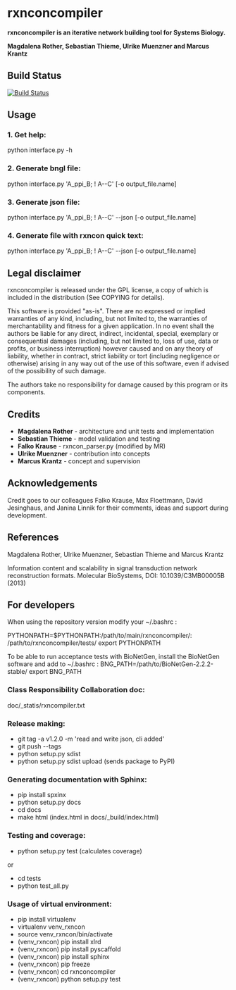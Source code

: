 # rxnconcompiler 


**rxnconcompiler is an iterative network building tool for Systems Biology.**

**Magdalena Rother, Sebastian Thieme, Ulrike Muenzner and Marcus Krantz**


## Build Status

[![Build Status](https://travis-ci.org/thieme/rxnconcompiler.svg?branch=master)](https://travis-ci.org/thieme/rxnconcompiler)

## Usage


### 1. Get help:

python interface.py -h 


### 2. Generate bngl file:

python interface.py 'A_ppi_B; ! A--C' [-o output_file.name]


### 3. Generate json file:


python interface.py 'A_ppi_B; ! A--C' --json [-o output_file.name]


### 4. Generate file with rxncon quick text:

python interface.py 'A_ppi_B; ! A--C' --json [-o output_file.name]


## Legal disclaimer

rxnconcompiler is released under the GPL license, a copy of which 
is included in the distribution (See COPYING for details). 

This software is provided "as-is". There are no expressed or implied 
warranties of any kind, including, but not limited to, the warranties of 
merchantability and fitness for a given application. In no event shall 
the authors be liable for any direct, indirect, incidental, special, 
exemplary or consequential damages (including, but not limited to, loss 
of use, data or profits, or business interruption) however caused and on 
any theory of liability, whether in contract, strict liability or tort 
(including negligence or otherwise) arising in any way out of the use 
of this software, even if advised of the possibility of such damage.

The authors take no responsibility for damage caused by this program 
or its components. 


## Credits

- **Magdalena Rother**   - architecture and unit tests and implementation
- **Sebastian Thieme**   - model validation and testing
- **Falko Krause**       - rxncon_parser.py (modified by MR)
- **Ulrike Muenzner**    - contribution into concepts
- **Marcus Krantz**      - concept and supervision


## Acknowledgements

Credit goes to our colleagues Falko Krause, Max Floettmann, 
David Jesinghaus, and Janina Linnik for their comments, 
ideas and support during development. 


## References

Magdalena Rother, Ulrike Muenzner, Sebastian Thieme and Marcus Krantz 

Information content and scalability in signal transduction 
network reconstruction formats. Molecular BioSystems, 
DOI: 10.1039/C3MB00005B (2013)


## For developers

When using the repository version modify your ~/.bashrc :

PYTHONPATH=$PYTHONPATH:/path/to/main/rxnconcompiler/:
/path/to/rxnconcompiler/tests/
export PYTHONPATH

To be able to run acceptance tests with BioNetGen, 
install the BioNetGen software and add to ~/.bashrc :
BNG_PATH=/path/to/BioNetGen-2.2.2-stable/
export BNG_PATH


### Class Responsibility Collaboration doc:

doc/_statis/rxncompiler.txt


### Release making:

- git tag -a v1.2.0 -m 'read and write json, cli added'
- git push --tags
- python setup.py sdist
- python setup.py sdist upload (sends package to PyPI)
 
### Generating documentation with Sphinx:

- pip install spxinx
- python setup.py docs
- cd docs
- make html (index.html in docs/_build/index.html)


### Testing and coverage:

- python setup.py test (calculates coverage)

or

- cd tests
- python test_all.py


### Usage of virtual environment:

- pip install virtualenv
- virtualenv venv_rxncon
- source venv_rxncon/bin/activate
- (venv_rxncon) pip install xlrd
- (venv_rxncon) pip install pyscaffold
- (venv_rxncon) pip install sphinx
- (venv_rxncon) pip freeze
- (venv_rxncon) cd rxnconcompiler
- (venv_rxncon) python setup.py test